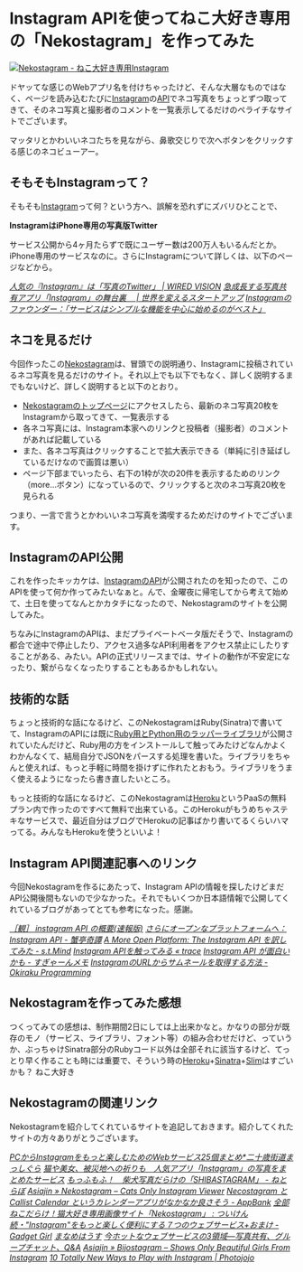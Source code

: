 # <span>Instagram APIを使って</span><span>ねこ大好き専用の「Nekostagram」を作ってみた</span>

[![Nekostagram - ねこ大好き専用Instagram](/images/2011/02/28/instagram-api-of-exclusive-use-for-cat-lovers-nekostagram-01.png)](http://nekostagram.com/)

ドヤッてな感じのWebアプリ名を付けちゃったけど、そんな大層なものではなく、ページを読み込むたびに[Instagram](http://instagr.am/)の[API](http://instagram.com/developer/)でネコ写真をちょっとずつ取ってきて、そのネコ写真と撮影者のコメントを一覧表示してるだけのペライチなサイトでございます。

マッタリとかわいいネコたちを見ながら、鼻歌交じりで次へボタンをクリックする感じのネコビューアー。

<!-- READMORE -->


## そもそもInstagramって？

そもそも[Instagram](http://instagr.am/)って何？という方へ、誤解を恐れずにズバリひとことで、

**InstagramはiPhone専用の写真版Twitter**

サービス公開から4ヶ月たらずで既にユーザー数は200万人もいるんだとか。iPhone専用のサービスなのに。さらにInstagramについて詳しくは、以下のページなどから。

<cite>[人気の『Instagram』は「写真のTwitter」 | WIRED VISION](http://wiredvision.jp/news/201010/2010101521.html)</cite>
<cite>[急成長する写真共有アプリ「Instagram」の舞台裏　 | 世界を変えるスタートアップ](http://gendai.ismedia.jp/posts/-/1447)</cite>
<cite>[Instagramのファウンダー：「サービスはシンプルな機能を中心に始めるのがベスト」](http://jp.techcrunch.com/archives/20110203founder-stories-instagram-products/)</cite>


## ネコを見るだけ

今回作ったこの[Nekostagram](http://nekostagram.com/)は、冒頭での説明通り、Instagramに投稿されているネコ写真を見るだけのサイト。それ以上でも以下でもなく、詳しく説明するまでもないけど、詳しく説明すると以下のとおり。

- [Nekostagramのトップページ](http://nekostagram.com/)にアクセスしたら、最新のネコ写真20枚をInstagramから取ってきて、一覧表示する
- 各ネコ写真には、Instagram本家へのリンクと投稿者（撮影者）のコメントがあれば記載している
- また、各ネコ写真はクリックすることで拡大表示できる（単純に引き延ばしているだけなので画質は悪い）
- ページ下部までいったら、右下の1枠が次の20件を表示するためのリンク（more...ボタン）になっているので、クリックすると次のネコ写真20枚を見られる

つまり、一言で言うとかわいいネコ写真を満喫するためだけのサイトでございます。


## InstagramのAPI公開

これを作ったキッカケは、[InstagramのAPI](http://instagram.com/developer/)が公開されたのを知ったので、このAPIを使って何か作ってみたいなぁと。んで、金曜夜に帰宅してから考えて始めて、土日を使ってなんとかカタチになったので、Nekostagramのサイトを公開してみた。

ちなみにInstagramのAPIは、まだプライベートベータ版だそうで、Instagramの都合で途中で停止したり、アクセス過多なAPI利用者をアクセス禁止にしたりすることがある、みたい。APIの正式リリースまでは、サイトの動作が不安定になったり、繋がらなくなったりすることもあるかもしれない。


## 技術的な話

ちょっと技術的な話になるけど、このNekostagramはRuby(Sinatra)で書いてて、InstagramのAPIには既に[Ruby用とPython用のラッパーライブラリ](http://instagram.com/developer/libraries/)が公開されていたんだけど、Ruby用の方をインストールして触ってみたけどなんかよくわかんなくて、結局自分でJSONをパースする処理を書いた。ライブラリをちゃんと使えれば、もっと手軽に時間を掛けずに作れたとおもう。ライブラリをうまく使えるようになったら書き直したいところ。

もっと技術的な話になるけど、このNekostagramは[Heroku](/2011/02/09/ruby-heroku-twitter-bot)というPaaSの無料プラン内で作ったのですべて無料で出来ている。このHerokuがもうめちゃステキなサービスで、最近自分はブログでHerokuの記事ばかり書いてるくらいハマってる。みんなもHerokuを使うといいよ！


## Instagram API関連記事へのリンク

今回Nekostagramを作るにあたって、Instagram APIの情報を探したけどまだAPI公開後間もないので少なかった。それでもいくつか日本語情報で公開してくれているブログがあってとても参考になった。感謝。

<cite>[［観］ instagram API の概要(速報版)](http://watcher.moe-nifty.com/memo/2011/02/instagram-api.html)</cite>
<cite>[さらにオープンなプラットフォームへ： Instagram API - 蟹亭奇譚](http://d.hatena.ne.jp/kanimaster/20110208/1297174137)</cite>
<cite>[A More Open Platform: The Instagram API を訳してみた - s.t.Mind](http://d.hatena.ne.jp/satojkovic/20110208/1297175847)</cite>
<cite>[Instagram APIを触ってみる &#171; trace](http://www.mrlittlebig.com/blog/040/)</cite>
<cite>[Instagram API が面白いかも - すぎゃーんメモ](http://d.hatena.ne.jp/sugyan/20110227/1298773953)</cite>
<cite>[InstagramのURLからサムネールを取得する方法 - Okiraku Programming](http://d.hatena.ne.jp/NeoCat/20110225/1298656117)</cite>


## Nekostagramを作ってみた感想

つくってみての感想は、制作期間2日にしては上出来かなと。かなりの部分が既存のモノ（サービス、ライブラリ、フォント等）の組み合わせだけど、っていうか、ぶっちゃけSinatra部分のRubyコード以外は全部それに該当するけど、てっとり早く作ることも時には重要で、そういう時の[Heroku](http://heroku.com/)+[Sinatra](http://www.sinatrarb.com/intro-jp.html)+[Slim](http://slim-lang.com/)はすごいかも？ ねこ大好き


## Nekostagramの関連リンク

Nekostagramを紹介してくれているサイトを追記しておきます。紹介してくれたサイトの方々ありがとうございます。

<cite>[PCからInstagramをもっと楽しむためのWebサービス25個まとめ\*二十歳街道まっしぐら](http://20kaido.com/archives/2720145.html)</cite>
<cite>[猫や美女、被災地への祈りも　人気アプリ「Instagram」の写真をまとめたサービス](http://b.hatena.ne.jp/posts/201104/3594)</cite>
<cite>[もっふもふ！　柴犬写真だらけの「SHIBASTAGRAM」 - ねとらぼ](http://nlab.itmedia.co.jp/nl/posts/1104/07/news011.html)</cite>
<cite>[Asiajin &raquo; Nekostagram &#8211; Cats Only Instagram Viewer](http://asiajin.com/blog/2011/03/01/nekostagram-cats-only-instagram-viewer/)</cite>
<cite>[Necostagram と Callist Calendar というカレンダーアプリがなかなか良さそう - AppBank](http://www.appbank.net/2011/03/01/iphone-news/227697.php)</cite>
<cite>[全部ねこだらけ！猫大好き専用画像サイト「Nekostagram」 : ついけん](http://tuiken.jp/archives/2324339.html)</cite>
<cite>[続・"Instagram"をもっと楽しく便利にする７つのウェブサービス+おまけ - Gadget Girl](http://d.hatena.ne.jp/spring_mao/20110306/1299390981)</cite>
<cite>[まなめはうす](http://homepage1.nifty.com/maname/index.html#070631p3)</cite>
<cite>[今ホットなウェブサービスの3領域―写真共有、グループチャット、Q&A](http://www.ikedahayato.com/?p=2892)</cite>
<cite>[Asiajin &#187; Bijostagram &#8211; Shows Only Beautiful Girls From Instagram](http://asiajin.com/blog/2011/03/10/bijostagram-shows-only-beautiful-girls-from-instagram/)</cite>
<cite>[10 Totally New Ways to Play with Instagram | Photojojo](http://content.photojojo.com/websites/10-rad-new-instagram-apps-and-sites/)</cite>

